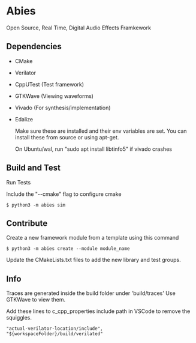# Abies
Open Source, Real Time, Digital Audio Effects Framkework

## Dependencies
- CMake
- Verilator
- CppUTest (Test framework)
- GTKWave (Viewing waveforms)
- Vivado (For synthesis/implementation)
- Edalize

    Make sure these are installed and their env variables are set. You can install these from source or using apt-get.

    On Ubuntu/wsl, run "sudo apt install libtinfo5" if vivado crashes

## Build and Test
<!-- Install symbolic link to Abies

    $ cd abies
    $ python -m pip install -e . -->

Run Tests

Include the "--cmake" flag to configure cmake 

    $ python3 -m abies sim

## Contribute
Create a new framework module from a template using this command

    $ python3 -m abies create --module module_name

Update the CMakeLists.txt files to add the new library and test groups.
<!-- Create a new abies project (Not fully working)

    $ cd some_directory
    $ python -m abies new --project foo

Create a new module (Not fully working)

    $ cd project_dir
    $ python -m abies new --module bar -->


## Info

Traces are generated inside the build folder under 'build/traces'
Use GTKWave to view them.

Add these lines to c_cpp_properties include path in VSCode to remove the squiggles.

    "actual-verilator-location/include",
    "${workspaceFolder}/build/verilated"
    
